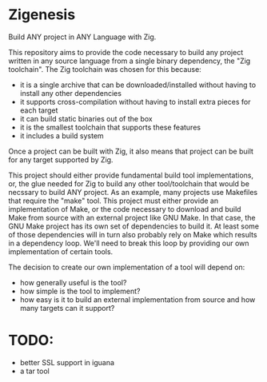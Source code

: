 # Zigenesis

Build ANY project in ANY Language with Zig.

This repository aims to provide the code necessary to build any project written in any source language from a single binary dependency, the "Zig toolchain".  The Zig toolchain was chosen for this because:

- it is a single archive that can be downloaded/installed without having to install any other dependencies
- it supports cross-compilation without having to install extra pieces for each target
- it can build static binaries out of the box
- it is the smallest toolchain that supports these features
- it includes a build system

Once a project can be built with Zig, it also means that project can be built for any target supported by Zig.

This project should either provide fundamental build tool implementations, or, the glue needed for Zig to build any other tool/toolchain that would be necssary to build ANY project.  As an example, many projects use Makefiles that require the "make" tool.  This project must either provide an implementation of Make, or the code necessary to download and build Make from source with an external project like GNU Make.  In that case, the GNU Make project has its own set of dependencies to build it.  At least some of those dependencies will in turn also probably rely on Make which results in a dependency loop.  We'll need to break this loop by providing our own implementation of certain tools.

The decision to create our own implementation of a tool will depend on:

- how generally useful is the tool?
- how simple is the tool to implement?
- how easy is it to build an external implementation from source and how many targets can it support?

# TODO:

- better SSL support in iguana
- a tar tool
